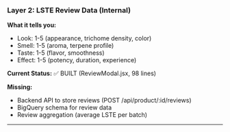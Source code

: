 ### **Layer 2: LSTE Review Data (Internal)**

**What it tells you:**

- Look: 1-5 (appearance, trichome density, color)
- Smell: 1-5 (aroma, terpene profile)
- Taste: 1-5 (flavor, smoothness)
- Effect: 1-5 (potency, duration, experience)

**Current Status:** ✅ BUILT (ReviewModal.jsx, 98 lines)

**Missing:**

- Backend API to store reviews (POST /api/product/:id/reviews)
- BigQuery schema for review data
- Review aggregation (average LSTE per batch)

---
